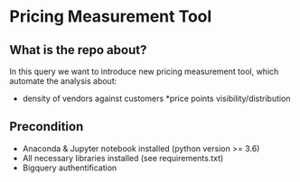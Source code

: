 # Pricing Measurement Tool

## What is the repo about? 
In this query we want to introduce new pricing measurement tool, which automate the analysis about: 
* density of vendors against customers 
*price points visibility/distribution


## Precondition
* Anaconda & Jupyter notebook installed (python version >= 3.6)
* All necessary libraries installed (see requirements.txt)
* Bigquery authentification


